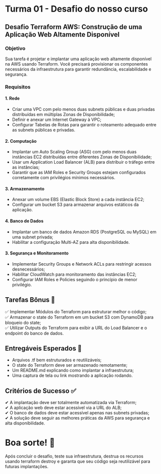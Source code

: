 # Turma 01 - Desafio do nosso curso

## Desafio Terraform AWS: Construção de uma Aplicação Web Altamente Disponível

### Objetivo

Sua tarefa é projetar e implantar uma aplicação web altamente disponível na AWS usando Terraform. Você precisará provisionar os componentes necessários da infraestrutura para garantir redundância, escalabilidade e segurança.  

### Requisitos

#### 1. Rede  
- Criar uma VPC com pelo menos duas subnets públicas e duas privadas distribuídas em múltiplas Zonas de Disponibilidade;  
- Definir e anexar um Internet Gateway à VPC;  
- Configurar Tabelas de Rotas para garantir o roteamento adequado entre as subnets públicas e privadas.  

#### 2. Computação  
- Implantar um Auto Scaling Group (ASG) com pelo menos duas instâncias EC2 distribuídas entre diferentes Zonas de Disponibilidade;  
- Usar um Application Load Balancer (ALB) para distribuir o tráfego entre as instâncias;  
- Garantir que as IAM Roles e Security Groups estejam configurados corretamente com privilégios mínimos necessários.  

#### 3. Armazenamento
- Anexar um volume EBS (Elastic Block Store) a cada instância EC2;  
- Configurar um bucket S3 para armazenar arquivos estáticos da aplicação.

#### 4. Banco de Dados
- Implantar um banco de dados Amazon RDS (PostgreSQL ou MySQL) em uma subnet privada;  
- Habilitar a configuração Multi-AZ para alta disponibilidade.

#### 3. Segurança e Monitoramento
- Implementar Security Groups e Network ACLs para restringir acessos desnecessários;  
- Habilitar CloudWatch para monitoramento das instâncias EC2;  
- Configurar IAM Roles e Policies seguindo o princípio de menor privilégio.

## Tarefas Bônus 🎯

✅ Implementar Módulos do Terraform para estruturar melhor o código;  
✅ Armazenar o state do Terraform em um bucket S3 com DynamoDB para bloqueio do state;  
✅ Utilizar Outputs do Terraform para exibir a URL do Load Balancer e o endpoint do banco de dados.

## Entregáveis Esperados 📂
- Arquivos .tf bem estruturados e reutilizáveis;  
- O state do Terraform deve ser armazenado remotamente;  
- Um README.md explicando como implantar a infraestrutura;  
- Uma captura de tela ou link mostrando a aplicação rodando.

## Critérios de Sucesso ✅
✔ A implantação deve ser totalmente automatizada via Terraform;  
✔ A aplicação web deve estar acessível via a URL do ALB;  
✔ O banco de dados deve estar acessível apenas nas subnets privadas;  
✔ A solução deve seguir as melhores práticas da AWS para segurança e alta disponibilidade.

# Boa sorte! 🚀

Após concluir o desafio, teste sua infraestrutura, destrua os recursos usando terraform destroy e garanta que seu código seja reutilizável para futuras implantações.  
